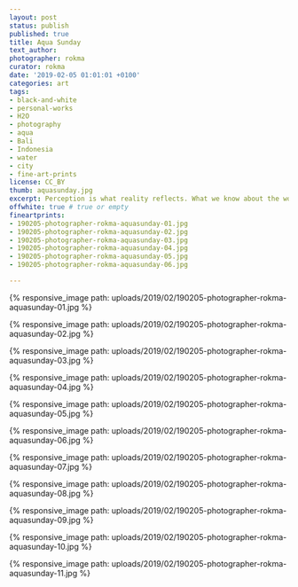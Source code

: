 ```yaml
---
layout: post
status: publish
published: true
title: Aqua Sunday
text_author:
photographer: rokma
curator: rokma
date: '2019-02-05 01:01:01 +0100'
categories: art
tags:
- black-and-white
- personal-works
- H2O
- photography
- aqua
- Bali
- Indonesia
- water
- city
- fine-art-prints
license: CC_BY
thumb: aquasunday.jpg
excerpt: Perception is what reality reflects. What we know about the world has come to us bouncing his way into our senses.
offwhite: true # true or empty
fineartprints:
- 190205-photographer-rokma-aquasunday-01.jpg
- 190205-photographer-rokma-aquasunday-02.jpg
- 190205-photographer-rokma-aquasunday-03.jpg
- 190205-photographer-rokma-aquasunday-04.jpg
- 190205-photographer-rokma-aquasunday-05.jpg
- 190205-photographer-rokma-aquasunday-06.jpg

---
```


{% responsive_image path: uploads/2019/02/190205-photographer-rokma-aquasunday-01.jpg %}

{% responsive_image path: uploads/2019/02/190205-photographer-rokma-aquasunday-02.jpg %}

{% responsive_image path: uploads/2019/02/190205-photographer-rokma-aquasunday-03.jpg %}

{% responsive_image path: uploads/2019/02/190205-photographer-rokma-aquasunday-04.jpg %}

{% responsive_image path: uploads/2019/02/190205-photographer-rokma-aquasunday-05.jpg %}

{% responsive_image path: uploads/2019/02/190205-photographer-rokma-aquasunday-06.jpg %}

{% responsive_image path: uploads/2019/02/190205-photographer-rokma-aquasunday-07.jpg %}

{% responsive_image path: uploads/2019/02/190205-photographer-rokma-aquasunday-08.jpg %}

{% responsive_image path: uploads/2019/02/190205-photographer-rokma-aquasunday-09.jpg %}

{% responsive_image path: uploads/2019/02/190205-photographer-rokma-aquasunday-10.jpg %}

{% responsive_image path: uploads/2019/02/190205-photographer-rokma-aquasunday-11.jpg %}
